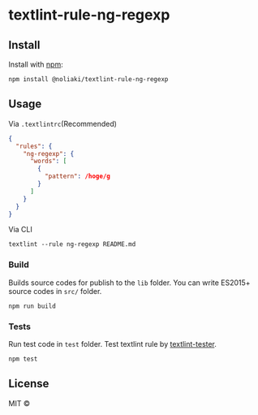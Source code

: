 # textlint-rule-ng-regexp

## Install

Install with [npm](https://www.npmjs.com/):

    npm install @noliaki/textlint-rule-ng-regexp

## Usage

Via `.textlintrc`(Recommended)

```json
{
  "rules": {
    "ng-regexp": {
      "words": [
        {
          "pattern": /hoge/g
        }
      ]
    }
  }
}
```

Via CLI

```
textlint --rule ng-regexp README.md
```

### Build

Builds source codes for publish to the `lib` folder.
You can write ES2015+ source codes in `src/` folder.

    npm run build

### Tests

Run test code in `test` folder.
Test textlint rule by [textlint-tester](https://github.com/textlint/textlint-tester 'textlint-tester').

    npm test

## License

MIT ©
